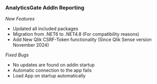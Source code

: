 ### AnalyticsGate AddIn Reporting

*New Features*
- Updated all included packages
- Migration from .NET6 to .NET4.8 (For compatibility reasons)
- Add New Qlik CSRF-Token functionality (Since Qlik Sense version November 2024)

*Fixed Bugs*
- No updates are found on addin startup
- Automatic connection to the app fails
- Load App on startup automatically
